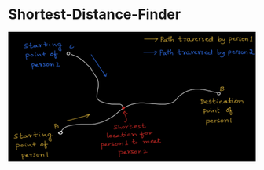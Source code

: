# Shortest-Distance-Finder

![alt text](https://github.com/chaitanyaupp18/Shortest-Distance-Finder/blob/main/IMG_1094.jpg?raw=true)
